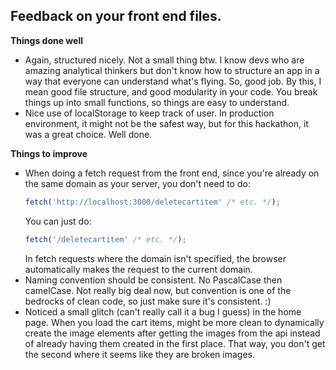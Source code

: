 ## Feedback on your front end files.

**Things done well**

-   Again, structured nicely. Not a small thing btw. I know devs who are amazing analytical thinkers but don't know how to structure an app in a way that everyone can understand what's flying. So, good job. By this, I mean good file structure, and good modularity in your code. You break things up into small functions, so things are easy to understand.
-   Nice use of localStorage to keep track of user. In production environment, it might not be the safest way, but for this hackathon, it was a great choice. Well done.

**Things to improve**

-   When doing a fetch request from the front end, since you're already on the same domain as your server, you don't need to do:
    ```js
    fetch('http://localhost:3000/deletecartitem' /* etc. */);
    ```
    You can just do:
    ```js
    fetch('/deletecartitem' /* etc. */);
    ```
    In fetch requests where the domain isn't specified, the browser automatically makes the request to the current domain.
-   Naming convention should be consistent. No PascalCase then camelCase. Not really big deal now, but convention is one of the bedrocks of clean code, so just make sure it's consistent. :)
-   Noticed a small glitch (can't really call it a bug I guess) in the home page. When you load the cart items, might be more clean to dynamically create the image elements after getting the images from the api instead of already having them created in the first place. That way, you don't get the second where it seems like they are broken images.
